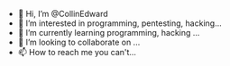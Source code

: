 - 👋 Hi, I’m @CollinEdward
- 👀 I’m interested in programming, pentesting, hacking...
- 🌱 I’m currently learning programming, hacking ...
- 💞️ I’m looking to collaborate on ...
- 📫 How to reach me you can't...

<!---
CollinEdward/CollinEdward is a ✨ special ✨ repository because its `README.md` (this file) appears on your GitHub profile.
You can click the Preview link to take a look at your changes.
--->
